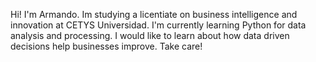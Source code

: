 Hi! I'm Armando.
Im studying a licentiate on business intelligence and innovation at CETYS Universidad.
I'm currently learning Python for data analysis and processing.
I would like to learn about how data driven decisions help businesses improve.
Take care!
